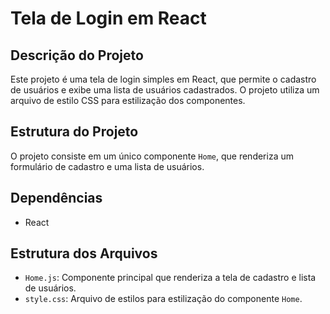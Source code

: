 # Tela de Login em React

## Descrição do Projeto
Este projeto é uma tela de login simples em React, que permite o cadastro de usuários e exibe uma lista de usuários cadastrados. O projeto utiliza um arquivo de estilo CSS para estilização dos componentes.

## Estrutura do Projeto
O projeto consiste em um único componente `Home`, que renderiza um formulário de cadastro e uma lista de usuários.

## Dependências
- React

## Estrutura dos Arquivos
- `Home.js`: Componente principal que renderiza a tela de cadastro e lista de usuários.
- `style.css`: Arquivo de estilos para estilização do componente `Home`.


